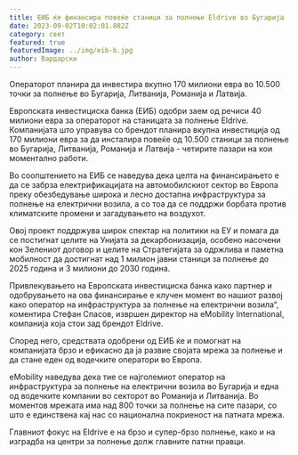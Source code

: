 ```yaml
---
title: ЕИБ ќе финансира повеќе станици за полнење Eldrive во Бугарија
date: 2023-09-02T10:02:01.882Z
category: свет
featured: true
featuredImage: ../img/eib-b.jpg
author: Вардарски
---
```

Операторот планира да инвестира вкупно 170 милиони евра во 10.500 точки за полнење во Бугарија, Литванија, Романија и Латвија.

Европската инвестициска банка (ЕИБ) одобри заем од речиси 40 милиони евра за операторот на станицата за полнење Eldrive. Компанијата што управува со брендот планира вкупна инвестиција од 170 милиони евра за да инсталира повеќе од 10.500 станици за полнење во Бугарија, Литванија, Романија и Латвија - четирите пазари на кои моментално работи.

Во соопштението на ЕИБ се наведува дека целта на финансирањето е да се забрза електрификацијата на автомобилскиот сектор во Европа преку обезбедување широка и лесно достапна инфраструктура за полнење на електрични возила, а со тоа да се поддржи борбата против климатските промени и загадувањето на воздухот.

Овој проект поддржува широк спектар на политики на ЕУ и помага да се постигнат целите на Унијата за декарбонизација, особено насочени кон Зелениот договор и целите на Стратегијата за одржлива и паметна мобилност да достигнат над 1 милион јавни станици за полнење до 2025 година и 3 милиони до 2030 година.

Привлекувањето на Европската инвестициска банка како партнер и одобрувањето на ова финансирање е клучен момент во нашиот развој како оператор на инфраструктура за полнење на електрични возила“, коментира Стефан Спасов, извршен директор на eMobility International, компанија која стои зад брендот Eldrive.

Според него, средствата одобрени од ЕИБ ќе и помогнат на компанијата брзо и ефикасно да ја развие својата мрежа за полнење и да стане еден од водечките оператори во Европа.

eMobility наведува дека тие се најголемиот оператор на инфраструктура за полнење на електрични возила во Бугарија и една од водечките компании во секторот во Романија и Литванија. Во моментов мрежата има над 800 точки за полнење на сите пазари, со што е единствена кај нас со национална покриеност на патната мрежа.

Главниот фокус на Eldrive е на брзо и супер-брзо полнење, како и на изградба на центри за полнење долж главните патни правци.